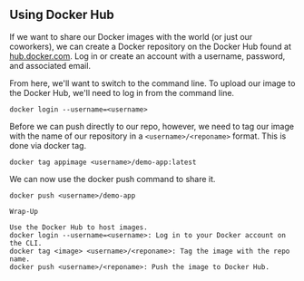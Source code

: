 ## Using Docker Hub

If we want to share our Docker images with the world (or just our coworkers), we can create a Docker repository on the Docker Hub found at [hub.docker.com](https://hub.docker.com/). Log in or create an account with a username, password, and associated email.


From here, we'll want to switch to the command line. To upload our image to the Docker Hub, we'll need to log in from the command line.

```
docker login --username=<username>
```

Before we can push directly to our repo, however, we need to tag our image with the name of our repository in a `<username>/<reponame>` format. This is done via docker tag.

```
docker tag appimage <username>/demo-app:latest
```

We can now use the docker push command to share it.
```
docker push <username>/demo-app
```
`Wrap-Up`
```
Use the Docker Hub to host images.
docker login --username=<username>: Log in to your Docker account on the CLI.
docker tag <image> <username>/<reponame>: Tag the image with the repo name.
docker push <username>/<reponame>: Push the image to Docker Hub.
```
